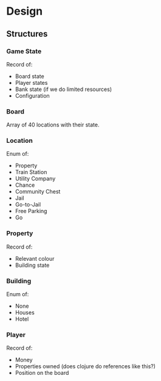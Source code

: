 # Design
## Structures
### Game State
Record of:
* Board state
* Player states
* Bank state (if we do limited resources)
* Configuration

### Board
Array of 40 locations with their state.

### Location
Enum of:
* Property
* Train Station
* Utility Company
* Chance
* Community Chest
* Jail
* Go-to-Jail
* Free Parking
* Go

### Property
Record of:
* Relevant colour
* Building state

### Building
Enum of:
* None
* Houses
* Hotel

### Player
Record of:
* Money
* Properties owned (does clojure do references like this?)
* Position on the board